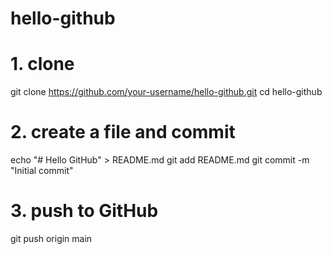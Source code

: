 # hello-github
# 1. clone
git clone https://github.com/your-username/hello-github.git
cd hello-github

# 2. create a file and commit
echo "# Hello GitHub" > README.md
git add README.md
git commit -m "Initial commit"

# 3. push to GitHub
git push origin main
